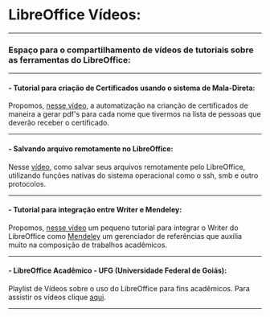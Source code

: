 # LibreOffice Vídeos:

<hr>

### Espaço para o compartilhamento de vídeos de tutoriais sobre as ferramentas do LibreOffice:

<hr>

#### - Tutorial para criação de Certificados usando o sistema de Mala-Direta:

Propomos, [nesse vídeo](https://www.youtube.com/watch?v=dc5A64LKCS4&t=1s), a automatização na crianção de certificados de maneira a gerar pdf's para cada nome que tivermos na lista de pessoas que deverão receber o certificado.

<hr>

#### - Salvando arquivo remotamente no LibreOffice:

Nesse [vídeo](http://www.alfabech.com/2017/03/salvando-arquivo-remotamente-no.html), como salvar seus arquivos remotamente pelo LibreOffice, utilizando funções nativas do sistema operacional como o ssh, smb e outro protocolos.

<hr>

#### - Tutorial para integração entre Writer e Mendeley:

Propomos, [nesse vídeo](https://www.youtube.com/watch?v=2P5MVW7ndWc) um pequeno tutorial para integrar o Writer do LibreOffice como [Mendeley](http://www.mendeley.com) um gerenciador de referências que auxilia muito na composição de trabalhos acadêmicos.

<hr>

#### - LibreOffice Acadêmico - UFG (Universidade Federal de Goiás):

Playlist de Vídeos sobre o uso do LibreOffice para fins acadêmicos. Para assistir os vídeos clique [aqui](https://www.youtube.com/playlist?list=PLbzqp9HRSy3_3QCUKn54TxBoB6JNle853).

<hr>
